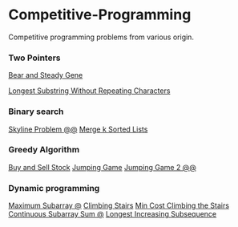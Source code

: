 # Competitive-Programming
Competitive programming problems from various origin.

### Two Pointers
[Bear and Steady Gene](https://github.com/Michael98Liu/Competitive-Programming/blob/master/bear_and_steady_gene.cpp)

[Longest Substring Without Repeating Characters](https://github.com/Michael98Liu/Competitive-Programming/blob/master/longest_substring_without_repeating_characters.cpp)


### Binary search
[Skyline Problem @@](https://github.com/Michael98Liu/Competitive-Programming/blob/master/leetcode218_the_skyline_problem.py)
[Merge k Sorted Lists](https://github.com/Michael98Liu/Competitive-Programming/blob/master/leetcode23_merge_k_sorted_lists.py)

### Greedy Algorithm
[Buy and Sell Stock]()
[Jumping Game]()
[Jumping Game 2 @@]()

### Dynamic programming
[Maximum Subarray @]()
[Climbing Stairs]()
[Min Cost Climbing the Stairs]()
[Continuous Subarray Sum @]()
[Longest Increasing Subsequence]()
